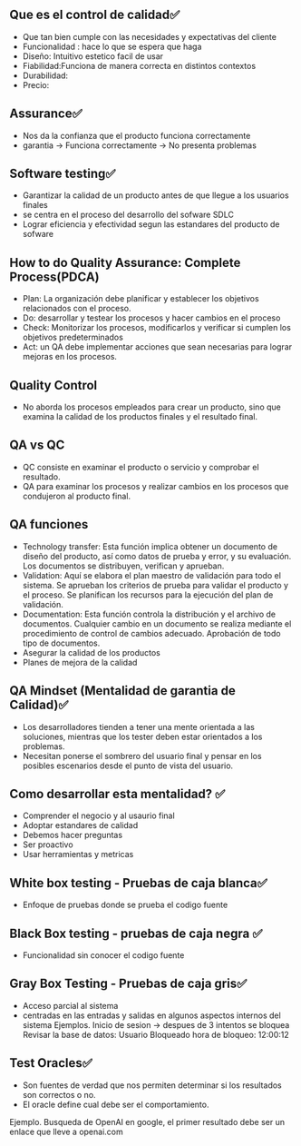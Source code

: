 ## Que es el control de calidad✅
+ Que tan bien cumple con las necesidades y expectativas del cliente
+ Funcionalidad : hace lo que se espera que haga
+ Diseño: Intuitivo estetico facil de usar
+ Fiabilidad:Funciona de manera correcta en distintos contextos
+ Durabilidad: 
+ Precio: 
## Assurance✅
+ Nos da la confianza que el producto funciona correctamente
+ garantia -> Funciona correctamente
            -> No presenta problemas
## Software testing✅
+ Garantizar la calidad de un producto antes de que llegue a los usuarios finales
+ se centra en el proceso del desarrollo del sofware SDLC
+ Lograr eficiencia y efectividad segun las estandares del producto de sofware 
## How to do Quality Assurance: Complete Process(PDCA)
+ Plan: La organización debe planificar y establecer los objetivos relacionados con el proceso.
+ Do: desarrollar y testear los procesos y hacer cambios en el proceso
+ Check: Monitorizar los procesos, modificarlos y verificar si cumplen los objetivos predeterminados
+ Act: un QA debe implementar acciones que sean necesarias para lograr mejoras en los procesos.

## Quality Control
+ No aborda los procesos empleados para crear un producto, sino que examina la calidad de los productos finales y el resultado final.

## QA vs QC
+ QC consiste en examinar el producto o servicio y comprobar el resultado.
+ QA  para examinar los procesos y realizar cambios en los procesos que condujeron al producto final.
## QA funciones
+ Technology transfer: Esta función implica obtener un documento de diseño del producto, así como datos de prueba y error, y su evaluación. Los documentos se distribuyen, verifican y aprueban.
+ Validation: Aquí se elabora el plan maestro de validación para todo el sistema. Se aprueban los criterios de prueba para validar el producto y el proceso. Se planifican los recursos para la ejecución del plan de validación.
+ Documentation: Esta función controla la distribución y el archivo de documentos. Cualquier cambio en un documento se realiza mediante el procedimiento de control de cambios adecuado. Aprobación de todo tipo de documentos.
+ Asegurar la calidad de los productos
+ Planes de mejora de la calidad
## QA Mindset (Mentalidad de garantia de Calidad)✅
+ Los desarrolladores tienden a tener una mente orientada a las soluciones, mientras que los tester deben estar orientados a los problemas.
+ Necesitan ponerse el sombrero del usuario final y pensar en los posibles escenarios desde el punto de vista del usuario.
## Como desarrollar esta mentalidad? ✅
+ Comprender el negocio y al usaurio final
+ Adoptar estandares de calidad
+ Debemos hacer preguntas 
+ Ser proactivo 
+ Usar herramientas y metricas 
## White box testing - Pruebas de caja blanca✅
+ Enfoque de pruebas donde se prueba el codigo fuente

## Black Box testing - pruebas de caja negra ✅
+ Funcionalidad sin conocer el codigo fuente

## Gray Box Testing - Pruebas de caja gris✅
+ Acceso parcial al sistema
+ centradas en las entradas y salidas en algunos aspectos internos del sistema
Ejemplos. 
Inicio de sesion -> despues de 3 intentos se bloquea
Revisar la base de datos: Usuario Bloqueado hora de bloqueo: 12:00:12
## Test Oracles✅
+ Son fuentes de verdad que nos permiten determinar si los resultados son correctos o no. 
+ El oracle define cual debe ser el comportamiento. 

Ejemplo. 
Busqueda de OpenAI en google, el primer resultado debe ser un enlace que lleve a openai.com 

